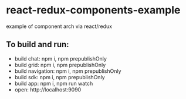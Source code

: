 # react-redux-components-example
example of component arch via react/redux

## To build and run:
- build chat: npm i, npm prepublishOnly
- build grid: npm i, npm prepublishOnly
- build navigation: npm i, npm prepublishOnly
- build sdk: npm i, npm prepublishOnly
- build app: npm i, npm run watch
- open: http://localhost:9090
